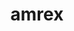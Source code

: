 ---
title: "amrex"
layout: cache
categories: [package, develop-2024-01-07]
meta: {"versions": ["23.12"], "compilers": ["gcc@=11.4.0", "gcc@=9.4.0", "oneapi@=2023.2.0"], "oss": ["ubuntu20.04"], "platforms": ["linux"], "targets": ["neoverse_v1", "ppc64le", "x86_64_v3"], "stacks": ["e4s", "e4s-neoverse_v1", "e4s-oneapi", "e4s-power", "e4s-rocm-external", "root"], "num_specs": 15, "num_specs_by_stack": {"root": 15, "e4s-neoverse_v1": 4, "e4s-power": 2, "e4s": 5, "e4s-rocm-external": 2, "e4s-oneapi": 2}}
spec_details: [{"hash": "4b5l4v7nu6lrfzpkft442653mxhvkpc4", "compiler": "gcc@=11.4.0", "versions": ["23.12"], "os": "ubuntu20.04", "platform": "linux", "target": "neoverse_v1", "variants": ["~amrdata", "build_system=cmake", "build_type=Release", "~cuda", "dimensions=1,2,3", "~eb", "~fortran", "generator=make", "~hdf5", "~hypre", "~ipo", "+linear_solvers", "+mpi", "~openmp", "~particles", "~petsc", "~pic", "~plotfile_tools", "precision=double", "~rocm", "~shared", "~sundials", "~sycl", "~tiny_profile"], "stacks": ["root", "e4s-neoverse_v1"], "size": "-", "tarball": "https://binaries.spack.io/releases/develop-2024-01-07/build_cache/linux-ubuntu20.04-neoverse_v1/gcc-11.4.0/amrex-23.12/linux-ubuntu20.04-neoverse_v1-gcc-11.4.0-amrex-23.12-4b5l4v7nu6lrfzpkft442653mxhvkpc4.spack"}, {"hash": "yrby5dmbjduocjayyst6unrg3buited7", "compiler": "gcc@=11.4.0", "versions": ["23.12"], "os": "ubuntu20.04", "platform": "linux", "target": "neoverse_v1", "variants": ["~amrdata", "build_system=cmake", "build_type=Release", "+cuda", "cuda_arch=75", "dimensions=1,2,3", "~eb", "~fortran", "generator=make", "~hdf5", "~hypre", "~ipo", "+linear_solvers", "+mpi", "~openmp", "~particles", "~petsc", "~pic", "~plotfile_tools", "precision=double", "~rocm", "~shared", "~sundials", "~sycl", "~tiny_profile"], "stacks": ["root", "e4s-neoverse_v1"], "size": "-", "tarball": "https://binaries.spack.io/releases/develop-2024-01-07/build_cache/linux-ubuntu20.04-neoverse_v1/gcc-11.4.0/amrex-23.12/linux-ubuntu20.04-neoverse_v1-gcc-11.4.0-amrex-23.12-yrby5dmbjduocjayyst6unrg3buited7.spack"}, {"hash": "nc5kpilqilzmroomnmvqgyo7u4f73kgw", "compiler": "gcc@=11.4.0", "versions": ["23.12"], "os": "ubuntu20.04", "platform": "linux", "target": "neoverse_v1", "variants": ["~amrdata", "build_system=cmake", "build_type=Release", "+cuda", "cuda_arch=90", "dimensions=1,2,3", "~eb", "~fortran", "generator=make", "~hdf5", "~hypre", "~ipo", "+linear_solvers", "+mpi", "~openmp", "~particles", "~petsc", "~pic", "~plotfile_tools", "precision=double", "~rocm", "~shared", "~sundials", "~sycl", "~tiny_profile"], "stacks": ["root", "e4s-neoverse_v1"], "size": "-", "tarball": "https://binaries.spack.io/releases/develop-2024-01-07/build_cache/linux-ubuntu20.04-neoverse_v1/gcc-11.4.0/amrex-23.12/linux-ubuntu20.04-neoverse_v1-gcc-11.4.0-amrex-23.12-nc5kpilqilzmroomnmvqgyo7u4f73kgw.spack"}, {"hash": "45q2t4vvilnbei7nq7q2ly3qc4zclhog", "compiler": "gcc@=11.4.0", "versions": ["23.12"], "os": "ubuntu20.04", "platform": "linux", "target": "neoverse_v1", "variants": ["~amrdata", "build_system=cmake", "build_type=Release", "+cuda", "cuda_arch=80", "dimensions=1,2,3", "~eb", "~fortran", "generator=make", "~hdf5", "~hypre", "~ipo", "+linear_solvers", "+mpi", "~openmp", "~particles", "~petsc", "~pic", "~plotfile_tools", "precision=double", "~rocm", "~shared", "~sundials", "~sycl", "~tiny_profile"], "stacks": ["root", "e4s-neoverse_v1"], "size": "-", "tarball": "https://binaries.spack.io/releases/develop-2024-01-07/build_cache/linux-ubuntu20.04-neoverse_v1/gcc-11.4.0/amrex-23.12/linux-ubuntu20.04-neoverse_v1-gcc-11.4.0-amrex-23.12-45q2t4vvilnbei7nq7q2ly3qc4zclhog.spack"}, {"hash": "5uewckpuuwkhhxykk2uye4tjyduz2ono", "compiler": "gcc@=9.4.0", "versions": ["23.12"], "os": "ubuntu20.04", "platform": "linux", "target": "ppc64le", "variants": ["~amrdata", "build_system=cmake", "build_type=Release", "~cuda", "dimensions=1,2,3", "~eb", "~fortran", "generator=make", "~hdf5", "~hypre", "~ipo", "+linear_solvers", "+mpi", "~openmp", "~particles", "~petsc", "~pic", "~plotfile_tools", "precision=double", "~rocm", "~shared", "~sundials", "~sycl", "~tiny_profile"], "stacks": ["root", "e4s-power"], "size": "-", "tarball": "https://binaries.spack.io/releases/develop-2024-01-07/build_cache/linux-ubuntu20.04-ppc64le/gcc-9.4.0/amrex-23.12/linux-ubuntu20.04-ppc64le-gcc-9.4.0-amrex-23.12-5uewckpuuwkhhxykk2uye4tjyduz2ono.spack"}, {"hash": "swttvcwewq2xgf2xucskta5lp4yur5wt", "compiler": "gcc@=9.4.0", "versions": ["23.12"], "os": "ubuntu20.04", "platform": "linux", "target": "ppc64le", "variants": ["~amrdata", "build_system=cmake", "build_type=Release", "+cuda", "cuda_arch=70", "dimensions=1,2,3", "~eb", "~fortran", "generator=make", "~hdf5", "~hypre", "~ipo", "+linear_solvers", "+mpi", "~openmp", "~particles", "~petsc", "~pic", "~plotfile_tools", "precision=double", "~rocm", "~shared", "~sundials", "~sycl", "~tiny_profile"], "stacks": ["root", "e4s-power"], "size": "-", "tarball": "https://binaries.spack.io/releases/develop-2024-01-07/build_cache/linux-ubuntu20.04-ppc64le/gcc-9.4.0/amrex-23.12/linux-ubuntu20.04-ppc64le-gcc-9.4.0-amrex-23.12-swttvcwewq2xgf2xucskta5lp4yur5wt.spack"}, {"hash": "bd7nhbdy2loxdirbf5ksjpiyobl3lct4", "compiler": "gcc@=11.4.0", "versions": ["23.12"], "os": "ubuntu20.04", "platform": "linux", "target": "x86_64_v3", "variants": ["amdgpu_target=gfx908", "~amrdata", "build_system=cmake", "build_type=Release", "~cuda", "dimensions=1,2,3", "~eb", "~fortran", "generator=make", "~hdf5", "~hypre", "~ipo", "+linear_solvers", "+mpi", "~openmp", "~particles", "~petsc", "~pic", "~plotfile_tools", "precision=double", "+rocm", "~shared", "~sundials", "~sycl", "~tiny_profile"], "stacks": ["root", "e4s"], "size": "-", "tarball": "https://binaries.spack.io/releases/develop-2024-01-07/build_cache/linux-ubuntu20.04-x86_64_v3/gcc-11.4.0/amrex-23.12/linux-ubuntu20.04-x86_64_v3-gcc-11.4.0-amrex-23.12-bd7nhbdy2loxdirbf5ksjpiyobl3lct4.spack"}, {"hash": "eno54ovyb5hkumbhhp7txd4zky43sfnk", "compiler": "gcc@=11.4.0", "versions": ["23.12"], "os": "ubuntu20.04", "platform": "linux", "target": "x86_64_v3", "variants": ["amdgpu_target=gfx90a", "~amrdata", "build_system=cmake", "build_type=Release", "~cuda", "dimensions=1,2,3", "~eb", "~fortran", "generator=make", "~hdf5", "~hypre", "~ipo", "+linear_solvers", "+mpi", "~openmp", "~particles", "~petsc", "~pic", "~plotfile_tools", "precision=double", "+rocm", "~shared", "~sundials", "~sycl", "~tiny_profile"], "stacks": ["root", "e4s"], "size": "-", "tarball": "https://binaries.spack.io/releases/develop-2024-01-07/build_cache/linux-ubuntu20.04-x86_64_v3/gcc-11.4.0/amrex-23.12/linux-ubuntu20.04-x86_64_v3-gcc-11.4.0-amrex-23.12-eno54ovyb5hkumbhhp7txd4zky43sfnk.spack"}, {"hash": "vv57mxjortx3bobwesmd3mfrlc7nqe72", "compiler": "gcc@=11.4.0", "versions": ["23.12"], "os": "ubuntu20.04", "platform": "linux", "target": "x86_64_v3", "variants": ["~amrdata", "build_system=cmake", "build_type=Release", "~cuda", "dimensions=1,2,3", "~eb", "~fortran", "generator=make", "~hdf5", "~hypre", "~ipo", "+linear_solvers", "+mpi", "~openmp", "~particles", "~petsc", "~pic", "~plotfile_tools", "precision=double", "~rocm", "~shared", "~sundials", "~sycl", "~tiny_profile"], "stacks": ["root", "e4s"], "size": "-", "tarball": "https://binaries.spack.io/releases/develop-2024-01-07/build_cache/linux-ubuntu20.04-x86_64_v3/gcc-11.4.0/amrex-23.12/linux-ubuntu20.04-x86_64_v3-gcc-11.4.0-amrex-23.12-vv57mxjortx3bobwesmd3mfrlc7nqe72.spack"}, {"hash": "uvbabaflzasn24si2nncbpth6nsp35z7", "compiler": "gcc@=11.4.0", "versions": ["23.12"], "os": "ubuntu20.04", "platform": "linux", "target": "x86_64_v3", "variants": ["amdgpu_target=gfx90a", "~amrdata", "build_system=cmake", "build_type=Release", "~cuda", "dimensions=1,2,3", "~eb", "~fortran", "generator=make", "~hdf5", "~hypre", "~ipo", "+linear_solvers", "+mpi", "~openmp", "~particles", "~petsc", "~pic", "~plotfile_tools", "precision=double", "+rocm", "~shared", "~sundials", "~sycl", "~tiny_profile"], "stacks": ["root", "e4s-rocm-external"], "size": "-", "tarball": "https://binaries.spack.io/releases/develop-2024-01-07/build_cache/linux-ubuntu20.04-x86_64_v3/gcc-11.4.0/amrex-23.12/linux-ubuntu20.04-x86_64_v3-gcc-11.4.0-amrex-23.12-uvbabaflzasn24si2nncbpth6nsp35z7.spack"}, {"hash": "tnjywvskeyriig4jcy2ywk6u6dgb3ray", "compiler": "gcc@=11.4.0", "versions": ["23.12"], "os": "ubuntu20.04", "platform": "linux", "target": "x86_64_v3", "variants": ["~amrdata", "build_system=cmake", "build_type=Release", "+cuda", "cuda_arch=80", "dimensions=1,2,3", "~eb", "~fortran", "generator=make", "~hdf5", "~hypre", "~ipo", "+linear_solvers", "+mpi", "~openmp", "~particles", "~petsc", "~pic", "~plotfile_tools", "precision=double", "~rocm", "~shared", "~sundials", "~sycl", "~tiny_profile"], "stacks": ["root", "e4s"], "size": "-", "tarball": "https://binaries.spack.io/releases/develop-2024-01-07/build_cache/linux-ubuntu20.04-x86_64_v3/gcc-11.4.0/amrex-23.12/linux-ubuntu20.04-x86_64_v3-gcc-11.4.0-amrex-23.12-tnjywvskeyriig4jcy2ywk6u6dgb3ray.spack"}, {"hash": "hyerro7ciodfqbvn2jmolpyhong3hsvi", "compiler": "gcc@=11.4.0", "versions": ["23.12"], "os": "ubuntu20.04", "platform": "linux", "target": "x86_64_v3", "variants": ["amdgpu_target=gfx908", "~amrdata", "build_system=cmake", "build_type=Release", "~cuda", "dimensions=1,2,3", "~eb", "~fortran", "generator=make", "~hdf5", "~hypre", "~ipo", "+linear_solvers", "+mpi", "~openmp", "~particles", "~petsc", "~pic", "~plotfile_tools", "precision=double", "+rocm", "~shared", "~sundials", "~sycl", "~tiny_profile"], "stacks": ["root", "e4s-rocm-external"], "size": "-", "tarball": "https://binaries.spack.io/releases/develop-2024-01-07/build_cache/linux-ubuntu20.04-x86_64_v3/gcc-11.4.0/amrex-23.12/linux-ubuntu20.04-x86_64_v3-gcc-11.4.0-amrex-23.12-hyerro7ciodfqbvn2jmolpyhong3hsvi.spack"}, {"hash": "zmvvr7op2prlhs5efowu2kixmz3c26dh", "compiler": "gcc@=11.4.0", "versions": ["23.12"], "os": "ubuntu20.04", "platform": "linux", "target": "x86_64_v3", "variants": ["~amrdata", "build_system=cmake", "build_type=Release", "+cuda", "cuda_arch=90", "dimensions=1,2,3", "~eb", "~fortran", "generator=make", "~hdf5", "~hypre", "~ipo", "+linear_solvers", "+mpi", "~openmp", "~particles", "~petsc", "~pic", "~plotfile_tools", "precision=double", "~rocm", "~shared", "~sundials", "~sycl", "~tiny_profile"], "stacks": ["root", "e4s"], "size": "-", "tarball": "https://binaries.spack.io/releases/develop-2024-01-07/build_cache/linux-ubuntu20.04-x86_64_v3/gcc-11.4.0/amrex-23.12/linux-ubuntu20.04-x86_64_v3-gcc-11.4.0-amrex-23.12-zmvvr7op2prlhs5efowu2kixmz3c26dh.spack"}, {"hash": "46gedvpbpzoidaithymgte33gnqtvs6t", "compiler": "oneapi@=2023.2.0", "versions": ["23.12"], "os": "ubuntu20.04", "platform": "linux", "target": "x86_64_v3", "variants": ["~amrdata", "build_system=cmake", "build_type=Release", "~cuda", "dimensions=1,2,3", "~eb", "~fortran", "generator=make", "~hdf5", "~hypre", "~ipo", "+linear_solvers", "+mpi", "~openmp", "~particles", "~petsc", "~pic", "~plotfile_tools", "precision=double", "~rocm", "~shared", "~sundials", "~sycl", "~tiny_profile"], "stacks": ["e4s-oneapi", "root"], "size": "-", "tarball": "https://binaries.spack.io/releases/develop-2024-01-07/build_cache/linux-ubuntu20.04-x86_64_v3/oneapi-2023.2.0/amrex-23.12/linux-ubuntu20.04-x86_64_v3-oneapi-2023.2.0-amrex-23.12-46gedvpbpzoidaithymgte33gnqtvs6t.spack"}, {"hash": "5limodnlvm7kqepjxjrz6ye4242mlqng", "compiler": "oneapi@=2023.2.0", "versions": ["23.12"], "os": "ubuntu20.04", "platform": "linux", "target": "x86_64_v3", "variants": ["~amrdata", "build_system=cmake", "build_type=Release", "~cuda", "dimensions=1,2,3", "~eb", "~fortran", "generator=make", "~hdf5", "~hypre", "~ipo", "+linear_solvers", "+mpi", "~openmp", "~particles", "~petsc", "~pic", "~plotfile_tools", "precision=double", "~rocm", "~shared", "~sundials", "+sycl", "~tiny_profile"], "stacks": ["e4s-oneapi", "root"], "size": "-", "tarball": "https://binaries.spack.io/releases/develop-2024-01-07/build_cache/linux-ubuntu20.04-x86_64_v3/oneapi-2023.2.0/amrex-23.12/linux-ubuntu20.04-x86_64_v3-oneapi-2023.2.0-amrex-23.12-5limodnlvm7kqepjxjrz6ye4242mlqng.spack"}]
---